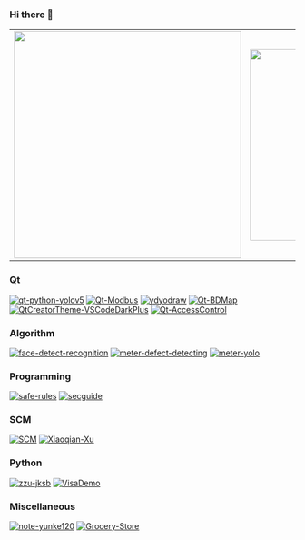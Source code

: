 ### Hi there 👋

<!--
**yunke120/yunke120** is a ✨ _special_ ✨ repository because its `README.md` (this file) appears on your GitHub profile.

Here are some ideas to get you started:

- 🔭 I’m currently working on ...
- 🌱 I’m currently learning ...
- 👯 I’m looking to collaborate on ...
- 🤔 I’m looking for help with ...
- 💬 Ask me about ...
- 📫 How to reach me: ...
- 😄 Pronouns: ...
- ⚡ Fun fact: ....
-->

<table><tr>
<td><img src="https://github-readme-stats.vercel.app/api?username=yunke120&show_icons=true&theme=radical&count_private=true" width="400"/></td>
<td><img src="https://github-readme-stats.vercel.app/api/top-langs/?username=yunke120&theme=radical&layout=compact" width="337"/></td>
</tr></table>

### Qt
[![qt-python-yolov5](https://github-readme-stats.vercel.app/api/pin/?username=yunke120&repo=qt-python-yolov5)](https://github.com/yunke120/qt-python-yolov5)
[![Qt-Modbus](https://github-readme-stats.vercel.app/api/pin/?username=yunke120&repo=Qt-Modbus)](https://github.com/yunke120/Qt-Modbus)
[![ydyodraw](https://github-readme-stats.vercel.app/api/pin/?username=yunke120&repo=ydyodraw)](https://github.com/yunke120/ydyodraw)
[![Qt-BDMap](https://github-readme-stats.vercel.app/api/pin/?username=yunke120&repo=Qt-BDMap)](https://github.com/yunke120/Qt-BDMap)
[![QtCreatorTheme-VSCodeDarkPlus](https://github-readme-stats.vercel.app/api/pin/?username=yunke120&repo=QtCreatorTheme-VSCodeDarkPlus)](https://github.com/yunke120/QtCreatorTheme-VSCodeDarkPlus)
[![Qt-AccessControl](https://github-readme-stats.vercel.app/api/pin/?username=yunke120&repo=Qt-AccessControl)](https://github.com/yunke120/Qt-AccessControl)
### Algorithm
[![face-detect-recognition](https://github-readme-stats.vercel.app/api/pin/?username=yunke120&repo=face-detect-recognition)](https://github.com/yunke120/face-detect-recognition)
[![meter-defect-detecting](https://github-readme-stats.vercel.app/api/pin/?username=yunke120&repo=meter-defect-detecting)](https://github.com/yunke120/meter-defect-detecting)
[![meter-yolo](https://github-readme-stats.vercel.app/api/pin/?username=yunke120&repo=meter-yolo)](https://github.com/yunke120/meter-yolo)
### Programming
[![safe-rules](https://github-readme-stats.vercel.app/api/pin/?username=yunke120&repo=safe-rules)](https://github.com/yunke120/safe-rules)
[![secguide](https://github-readme-stats.vercel.app/api/pin/?username=yunke120&repo=secguide)](https://github.com/yunke120/secguide)
### SCM
[![SCM](https://github-readme-stats.vercel.app/api/pin/?username=yunke120&repo=SCM)](https://github.com/yunke120/SCM)
[![Xiaoqian-Xu](https://github-readme-stats.vercel.app/api/pin/?username=yunke120&repo=Xiaoqian-Xu)](https://github.com/yunke120/Xiaoqian-Xu)
### Python
[![zzu-jksb](https://github-readme-stats.vercel.app/api/pin/?username=yunke120&repo=zzu-jksb)](https://github.com/yunke120/zzu-jksb)
[![VisaDemo](https://github-readme-stats.vercel.app/api/pin/?username=yunke120&repo=VisaDemo)](https://github.com/yunke120/VisaDemo)
### Miscellaneous
[![note-yunke120](https://github-readme-stats.vercel.app/api/pin/?username=yunke120&repo=note-yunke120)](https://github.com/yunke120/note-yunke120)
[![Grocery-Store](https://github-readme-stats.vercel.app/api/pin/?username=yunke120&repo=Grocery-Store)](https://github.com/yunke120/Grocery-Store)

